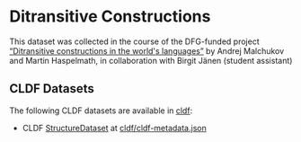 Ditransitive Constructions
==========================


This dataset was collected in the course of the DFG-funded project [“Ditransitive constructions in the world's languages”][project-page] by Andrej Malchukov and Martin Haspelmath, in collaboration with Birgit Jänen (student assistant)

[project-page]: https://www.eva.mpg.de/linguistics/past-research-resources/typological-surveys/ditransitive-constructions-in-the-worlds-languages/


## CLDF Datasets

The following CLDF datasets are available in [cldf](cldf):

- CLDF [StructureDataset](https://github.com/cldf/cldf/tree/master/modules/StructureDataset) at [cldf/cldf-metadata.json](cldf/cldf-metadata.json)